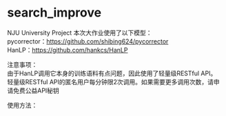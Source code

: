 # search_improve
NJU University Project
本次大作业使用了以下模型：  
pycorrector：https://github.com/shibing624/pycorrector  
HanLP：https://github.com/hankcs/HanLP

注意事项：  
由于HanLP调用它本身的训练语料有点问题，因此使用了轻量级RESTful API。  
轻量级RESTful API的匿名用户每分钟限2次调用。如果需要更多调用次数，请申请免费公益API秘钥  

使用方法：
